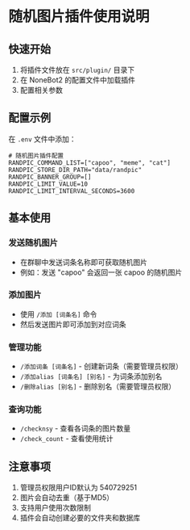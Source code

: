 # 随机图片插件使用说明

## 快速开始

1. 将插件文件放在 `src/plugin/` 目录下
2. 在 NoneBot2 的配置文件中加载插件
3. 配置相关参数

## 配置示例

在 `.env` 文件中添加：

```env
# 随机图片插件配置
RANDPIC_COMMAND_LIST=["capoo", "meme", "cat"]
RANDPIC_STORE_DIR_PATH="data/randpic"
RANDPIC_BANNER_GROUP=[]
RANDPIC_LIMIT_VALUE=10
RANDPIC_LIMIT_INTERVAL_SECONDS=3600
```

## 基本使用

### 发送随机图片
- 在群聊中发送词条名称即可获取随机图片
- 例如：发送 "capoo" 会返回一张 capoo 的随机图片

### 添加图片
- 使用 `/添加 [词条名]` 命令
- 然后发送图片即可添加到对应词条

### 管理功能
- `/添加词条 [词条名]` - 创建新词条（需要管理员权限）
- `/添加alias [词条名] [别名]` - 为词条添加别名
- `/删除alias [别名]` - 删除别名（需要管理员权限）

### 查询功能
- `/checknsy` - 查看各词条的图片数量
- `/check_count` - 查看使用统计

## 注意事项

1. 管理员权限用户ID默认为 540729251
2. 图片会自动去重（基于MD5）
3. 支持用户使用次数限制
4. 插件会自动创建必要的文件夹和数据库 